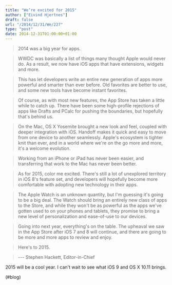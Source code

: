 ```yaml
---
title: "We’re excited for 2015"
author: ["Eivind Hjertnes"]
draft: false
url: "/2014/12/31/We/227"
type: "post"
date: 2014-12-31T01:00:00+01:00
---
```


> 2014 was a big year for apps.

<!--quoteend-->

> WWDC was basically a list of things many thought Apple would never do.
> As a result, we now have iOS apps that have extensions, widgets and
> more.

<!--quoteend-->

> This has let developers write an entire new generation of apps more
> powerful and smarter than ever before. Old favorites are better to
> use, and some new tools have become instant favorites.

<!--quoteend-->

> Of course, as with most new features, the App Store has taken a little
> while to catch up. There have been some high-profile rejections of
> apps like Drafts and PCalc for pushing the boundaries, but hopefully
> that's behind us.

<!--quoteend-->

> On the Mac, OS X Yosemite brought a new look and feel, coupled with
> deeper integration with iOS. Handoff makes it quick and easy to move
> from one device to another seamlessly. Apple's ecosystem is tighter
> knit than ever, and in a world where we're on the go more and more,
> it's a welcome evolution.

<!--quoteend-->

> Working from an iPhone or iPad has never been easier, and transferring
> that work to the Mac has never been better.

<!--quoteend-->

> As for 2015, color me excited. There's still a lot of unexplored
> territory in iOS 8's feature set, and developers will hopefully become
> more comfortable with adopting new technology in their apps.

<!--quoteend-->

> The Apple Watch is an unknown quantity, but I'm guessing it's going to
> be a big deal. The Watch should bring an entirely new class of apps to
> the Store, and while they won't be as powerful as the apps we've
> gotten used to on your phones and tablets, they promise to bring a new
> level of personalization and ease-of-use to our devices.

<!--quoteend-->

> Going into next year, everything's on the table. The upheaval we saw
> in the App Store after iOS 7 and 8 will continue, and there are going
> to be more and more apps to review and enjoy.

<!--quoteend-->

> Here's to 2015.

<!--quoteend-->

> --- Stephen Hackett, Editor-in-Chief

2015 will be a cool year. I can't wait to see what iOS 9 and OS X 10.11
brings.

(#blog)
